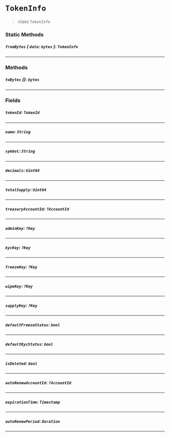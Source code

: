 # `TokenInfo`

> class `TokenInfo`

### Static Methods

##### `fromBytes` ( `data`: `bytes` ): `TokenInfo`

---

### Methods

##### `toBytes` (): `bytes`

---

### Fields

##### `tokenId`: `TokenId`

---

##### `name`: `String`

---

##### `symbol`: `String`

---

##### `decimals`: `Uint64`

---

##### `totalSupply`: `Uint64`

---

##### `treasuryAccountId`: `?AccountId`

---

##### `adminKey`: `?Key`

---

##### `kycKey`: `?Key`

---

##### `freezeKey`: `?Key`

---

##### `wipeKey`: `?Key`

---

##### `supplyKey`: `?Key`

---

##### `defaultFreezeStatus`: `bool`

---

##### `defaultKycStatus`: `bool`

---

##### `isDeleted`: `bool`

---

##### `autoRenewAccountId`: `?AccountId`

---

##### `expirationTime`: `Timestamp`

---

##### `autoRenewPeriod`: `Duration`

---
